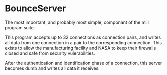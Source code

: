 # BounceServer

The most important, and probably most simple, componant of the mill program suite.

This program accepts up to 32 connections as connection pairs, and writes all data from one connection in a pair to the corresponding connection. This exists to allow the manufacturing facility and NASA to keep their firewalls closed and safe from security vulerabilities.

After the authentication and identification phase of a connection, this server becomes dumb and writes all data it receives.
